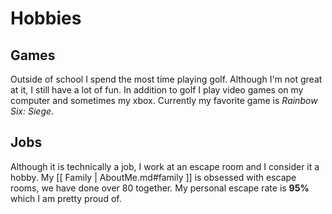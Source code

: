 # Hobbies

## Games
Outside of school I spend the most time playing golf. Although I'm not great at it, I still have a lot of fun. In addition to golf I play video games on my computer and sometimes my xbox. Currently my favorite game is *Rainbow Six: Siege*.

## Jobs
Although it is technically a job, I work at an escape room and I consider it a hobby. My [[ Family | AboutMe.md#family ]] is obsessed with escape rooms, we have done over 80 together. My personal escape rate is **95%** which I am pretty proud of. 
